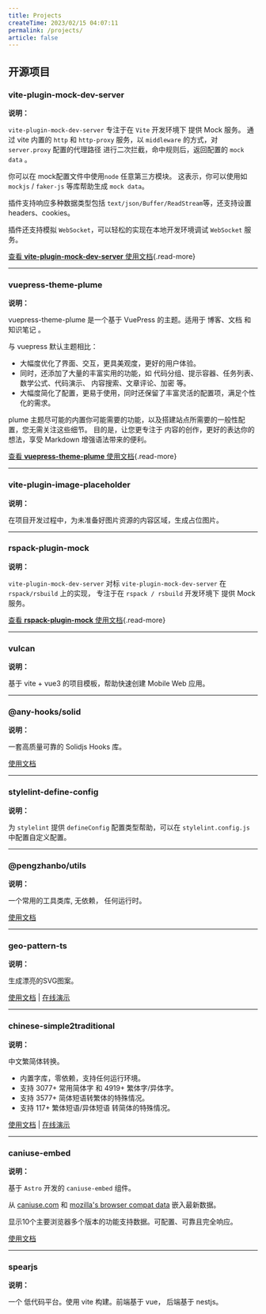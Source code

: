 ```yaml
---
title: Projects
createTime: 2023/02/15 04:07:11
permalink: /projects/
article: false
---
```


## 开源项目

### vite-plugin-mock-dev-server

<NpmBadgeGroup repo="pengzhanbo/vite-plugin-mock-dev-server">
  <NpmBadge type="stars" />
  <NpmBadge type="version" label="npm" />
  <NpmBadge type="dm" />
  <NpmBadge type="dt" />
  <NpmBadge type="license" />
  <NpmBadge type="source" />
</NpmBadgeGroup>

**说明：**

`vite-plugin-mock-dev-server` 专注于在 `Vite` 开发环境下 提供 Mock 服务。
通过 vite 内置的 `http` 和 `http-proxy` 服务，以 `middleware` 的方式，对 `server.proxy` 配置的代理路径
进行二次拦截，命中规则后，返回配置的 `mock data` 。

你可以在 mock配置文件中使用`node` 任意第三方模块。 这表示，你可以使用如 `mockjs` / `faker-js` 等库帮助生成 `mock data`。

插件支持响应多种数据类型包括 `text/json/Buffer/ReadStream`等，还支持设置 headers、cookies。

插件还支持模拟 `WebSocket`，可以轻松的实现在本地开发环境调试 `WebSocket` 服务。

[查看 **vite-plugin-mock-dev-server** 使用文档](https://vite-plugin-mock-dev-server.netlify.app/){.read-more}

---

### vuepress-theme-plume

<NpmBadgeGroup repo="pengzhanbo/vuepress-theme-plume">
  <NpmBadge type="stars" />
  <NpmBadge type="version" label="npm" />
  <NpmBadge type="dy" />
  <NpmBadge type="license" />
  <NpmBadge type="source" />
</NpmBadgeGroup>

**说明：**

vuepress-theme-plume 是一个基于 VuePress 的主题。适用于 博客、文档 和 知识笔记 。

与 vuepress 默认主题相比：

- 大幅度优化了界面、交互，更具美观度，更好的用户体验。
- 同时，还添加了大量的丰富实用的功能，如 代码分组、提示容器、任务列表、数学公式、代码演示、 内容搜索、文章评论、加密 等。
- 大幅度简化了配置，更易于使用，同时还保留了丰富灵活的配置项，满足个性化的需求。

plume 主题尽可能的内置你可能需要的功能，以及搭建站点所需要的一般性配置，您无需关注这些细节。 目的是，让您更专注于 内容的创作，更好的表达你的想法，享受 Markdown 增强语法带来的便利。

[查看 **vuepress-theme-plume** 使用文档](https://theme-plume.vuejs.press/){.read-more}

---

### vite-plugin-image-placeholder

<NpmBadgeGroup repo="pengzhanbo/vite-plugin-image-placeholder">
  <NpmBadge type="stars" />
  <NpmBadge type="version" label="npm" />
  <NpmBadge type="dt" />
  <NpmBadge type="license" />
  <NpmBadge type="source" />
</NpmBadgeGroup>

**说明：**

在项目开发过程中，为未准备好图片资源的内容区域，生成占位图片。

---

### rspack-plugin-mock

<NpmBadgeGroup repo="pengzhanbo/rspack-plugin-mock">
  <NpmBadge type="stars" />
  <NpmBadge type="version" label="npm" />
  <NpmBadge type="dm" />
  <NpmBadge type="license" />
  <NpmBadge type="source" />
</NpmBadgeGroup>

**说明：**

`vite-plugin-mock-dev-server` 对标 `vite-plugin-mock-dev-server` 在 `rspack/rsbuild` 上的实现， 专注于在 `rspack / rsbuild` 开发环境下 提供 Mock 服务。

[查看 **rspack-plugin-mock** 使用文档](https://github.com/pengzhanbo/rspack-plugin-mock){.read-more}

---

### vulcan

<NpmBadgeGroup repo="pengzhanbo/vulcan">
  <NpmBadge type="stars" />
  <NpmBadge type="license" />
  <NpmBadge type="source" />
</NpmBadgeGroup>

**说明：**

基于 vite + vue3 的项目模板，帮助快速创建 Mobile Web 应用。

---

### @any-hooks/solid

<NpmBadgeGroup repo="any-hooks/solid-hooks" name="@any-hooks/solid">
  <NpmBadge type="stars" />
  <NpmBadge type="version" label="npm" />
  <NpmBadge type="license" />
  <NpmBadge type="source" />
</NpmBadgeGroup>

**说明：**

一套高质量可靠的 Solidjs Hooks 库。

[使用文档](https://solid-hooks.netlify.app/en-US)

---

### stylelint-define-config

<NpmBadgeGroup repo="stylelint-types/stylelint-define-config">
  <NpmBadge type="stars" />
  <NpmBadge type="version" label="npm" />
  <NpmBadge type="dt" />
  <NpmBadge type="license" />
  <NpmBadge type="source" />
</NpmBadgeGroup>

**说明：**

为 `stylelint` 提供 `defineConfig` 配置类型帮助，可以在 `stylelint.config.js` 中配置自定义配置。

---

### @pengzhanbo/utils

<NpmBadgeGroup repo="pengzhanbo/utils" name="@pengzhanbo/utils">
  <NpmBadge type="stars" />
  <NpmBadge type="version" label="npm" />
  <NpmBadge type="dm" />
  <NpmBadge type="license" />
  <NpmBadge type="source" />
</NpmBadgeGroup>

**说明：**

一个常用的工具类库, 无依赖， 任何运行时。

[使用文档](http://jsr.io/@pengzhanbo/utils)

---

### geo-pattern-ts

<NpmBadgeGroup repo="pengzhanbo/geo-pattern-ts">
  <NpmBadge type="stars" />
  <NpmBadge type="version" label="npm" />
  <NpmBadge type="license" />
  <NpmBadge type="source" />
</NpmBadgeGroup>

**说明：**

生成漂亮的SVG图案。

[使用文档](https://github.com/pengzhanbo/geo-pattern-ts) | [在线演示](https://geo-pattern.netlify.app)

---

### chinese-simple2traditional

<NpmBadgeGroup repo="pengzhanbo/chinese-simple2traditional">
  <NpmBadge type="stars" />
  <NpmBadge type="version" label="npm" />
  <NpmBadge type="dt" />
  <NpmBadge type="license" />
  <NpmBadge type="source" />
</NpmBadgeGroup>

**说明：**

中文繁简体转换。

- 内置字库，零依赖，支持任何运行环境。
- 支持 3077+ 常用简体字 和 4919+ 繁体字/异体字。
- 支持 3577+ 简体短语转繁体的特殊情况。
- 支持 117+ 繁体短语/异体短语 转简体的特殊情况。

[使用文档](https://github.com/pengzhanbo/chinese-simple2traditional) | [在线演示](https://han-convert.netlify.app/)

---

### caniuse-embed

<NpmBadgeGroup repo="pengzhanbo/caniuse-embed">
  <NpmBadge type="stars" />
  <NpmBadge type="license" />
  <NpmBadge type="source" />
</NpmBadgeGroup>

**说明：**

基于 `Astro` 开发的 `caniuse-embed` 组件。

从 [caniuse.com](https://caniuse.com/) 和 [mozilla's browser compat data](https://github.com/mdn/browser-compat-data) 嵌入最新数据。

显示10个主要浏览器多个版本的功能支持数据。可配置、可靠且完全响应。

[使用文档](https://caniuse-embed.vercel.app/zh-CN)

---

### spearjs

<NpmBadgeGroup repo="pengzhanbo/spearjs">
  <NpmBadge type="stars" />
  <NpmBadge type="license" />
  <NpmBadge type="source" />
</NpmBadgeGroup>

**说明：**

一个 低代码平台。使用 vite 构建。前端基于 vue， 后端基于 nestjs。
